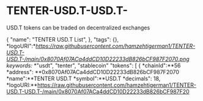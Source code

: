 # TENTER-USD.T-USD.T-

USD.T tokens can be traded on decentralized exchanges

{
"name": "TENTER USD.T List",
},
"tags": {},
*logoURI":**https://raw.githubusercontent.com/hamzehtigerman1/TENTER-USD.T-USD.T-/main/0x8070Af07ACa4ddCD10D22233dB826bCF987F2070.png
*keywords:** *"usdt", "tenter", "stablecoin"
"tokens": [
{
*chainId":**56
*address": **0x8070Af07ACa4ddCD10D22233dB826bCF987F2070
*name":**TENTER USD.T
*symbol":**USD.T
*decimals": 18,
*logoURI:**https://raw.githubusercontent.com/hamzehtigerman1/TENTER-USD.T-USD.T-/main/0x8070Af07ACa4ddCD10D22233dB826bCF987F20

